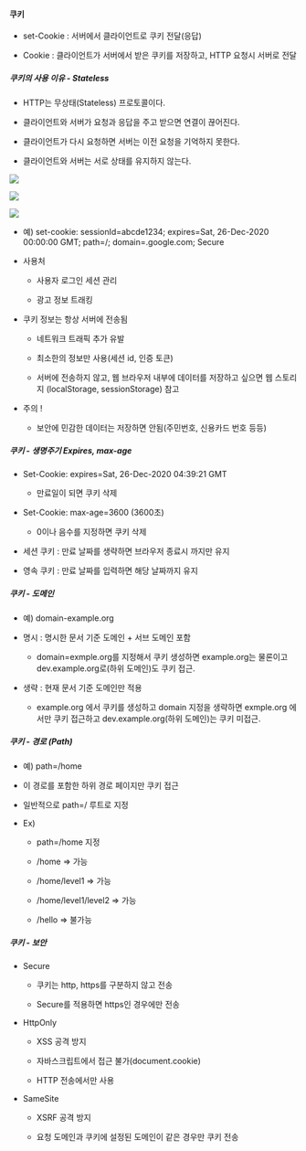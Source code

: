 #### 쿠키

- set-Cookie : 서버에서 클라이언트로 쿠키 전달(응답)

- Cookie : 클라이언트가 서버에서 받은 쿠키를 저장하고, HTTP 요청시 서버로 전달

##### 쿠키의 사용 이유 - Stateless

- HTTP는 무상태(Stateless) 프로토콜이다.

- 클라이언트와 서버가 요청과 응답을 주고 받으면 연결이 끊어진다.

- 클라이언트가 다시 요청하면 서버는 이전 요청을 기억하지 못한다.

- 클라이언트와 서버는 서로 상태를 유지하지 않는다.

![](https://s3.us-west-2.amazonaws.com/secure.notion-static.com/243b4499-8e06-47f0-91bb-c224c79cf157/_2021-05-19__5.49.09.png?X-Amz-Algorithm=AWS4-HMAC-SHA256&X-Amz-Credential=AKIAT73L2G45O3KS52Y5%2F20210519%2Fus-west-2%2Fs3%2Faws4_request&X-Amz-Date=20210519T085330Z&X-Amz-Expires=86400&X-Amz-Signature=eede6a0e43bc7f0faf6a28acf79d3a24f46611134e011de4e536ae662e4b231e&X-Amz-SignedHeaders=host&response-content-disposition=filename%20%3D%22_2021-05-19__5.49.09.png%22)

![](https://s3.us-west-2.amazonaws.com/secure.notion-static.com/5ce1693b-31d9-4052-8193-a18590d97a02/_2021-05-19__5.54.35.png?X-Amz-Algorithm=AWS4-HMAC-SHA256&X-Amz-Credential=AKIAT73L2G45O3KS52Y5%2F20210519%2Fus-west-2%2Fs3%2Faws4_request&X-Amz-Date=20210519T085455Z&X-Amz-Expires=86400&X-Amz-Signature=3d49e19cbf1a9c81902a09773bd96239f0babf4a00aa11065ca73c4fb849a5eb&X-Amz-SignedHeaders=host&response-content-disposition=filename%20%3D%22_2021-05-19__5.54.35.png%22)

![](https://s3.us-west-2.amazonaws.com/secure.notion-static.com/4f7e53f1-3eb6-4488-91e6-b8e29d9264dc/_2021-05-19__5.55.45.png?X-Amz-Algorithm=AWS4-HMAC-SHA256&X-Amz-Credential=AKIAT73L2G45O3KS52Y5%2F20210519%2Fus-west-2%2Fs3%2Faws4_request&X-Amz-Date=20210519T085605Z&X-Amz-Expires=86400&X-Amz-Signature=bde3003a8ca46f587a54349dc7ab975651a6225f609a2faf58e5b915e28f25d8&X-Amz-SignedHeaders=host&response-content-disposition=filename%20%3D%22_2021-05-19__5.55.45.png%22)


- 예) set-cookie: sessionId=abcde1234; expires=Sat, 26-Dec-2020 00:00:00 GMT; path=/; domain=.google.com; Secure 

- 사용처

    - 사용자 로그인 세션 관리

    - 광고 정보 트래킹
    
- 쿠키 정보는 항상 서버에 전송됨

    - 네트워크 트래픽 추가 유발
    
    - 최소한의 정보만 사용(세션 id, 인증 토큰)

    - 서버에 전송하지 않고, 웹 브라우저 내부에 데이터를 저장하고 싶으면 웹 스토리지 (localStorage, sessionStorage) 참고

- 주의 !

    - 보안에 민감한 데이터는 저장하면 안됨(주민번호, 신용카드 번호 등등)
    

##### 쿠키 - 생명주기 Expires, max-age

- Set-Cookie: expires=Sat, 26-Dec-2020 04:39:21 GMT

    - 만료일이 되면 쿠키 삭제
    
- Set-Cookie: max-age=3600 (3600초)

    - 0이나 음수를 지정하면 쿠키 삭제
    
- 세션 쿠키 : 만료 날짜를 생략하면 브라우저 종료시 까지만 유지

- 영속 쿠키 : 만료 날짜를 입력하면 해당 날짜까지 유지

##### 쿠키 - 도메인

- 예) domain-example.org

- 명시 : 명시한 문서 기준 도메인 + 서브 도메인 포함
   
    - domain=exmple.org를 지정해서 쿠키 생성하면 example.org는 물론이고 dev.example.org로(하위 도메인)도 쿠키 접근.

- 생략 : 현재 문서 기준 도메인만 적용

    - example.org 에서 쿠키를 생성하고 domain 지정을 생략하면 exmple.org 에서만 쿠키 접근하고 dev.example.org(하위 도메인)는 쿠키 미접근.
    
##### 쿠키 - 경로 (Path)

- 예) path=/home

- 이 경로를 포함한 하위 경로 페이지만 쿠키 접근

- 일반적으로 path=/ 루트로 지정

- Ex)

    - path=/home 지정
    
    - /home => 가능
    
    - /home/level1 => 가능
    
    - /home/level1/level2 => 가능
    
    - /hello => 불가능
    
##### 쿠키 - 보안 

- Secure

    - 쿠키는 http, https를 구분하지 않고 전송
    
    - Secure를 적용하면 https인 경우에만 전송
    
- HttpOnly

    - XSS 공격 방지
    
    - 자바스크립트에서 접근 불가(document.cookie)
    
    - HTTP 전송에서만 사용
    
- SameSite

    - XSRF 공격 방지
    
    - 요청 도메인과 쿠키에 설정된 도메인이 같은 경우만 쿠키 전송